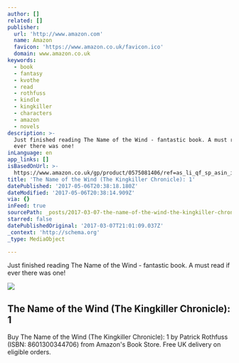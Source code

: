 ```yaml
---
author: []
related: []
publisher:
  url: 'http://www.amazon.com'
  name: Amazon
  favicon: 'https://www.amazon.co.uk/favicon.ico'
  domain: www.amazon.co.uk
keywords:
  - book
  - fantasy
  - kvothe
  - read
  - rothfuss
  - kindle
  - kingkiller
  - characters
  - amazon
  - novels
description: >-
  Just finished reading The Name of the Wind - fantastic book. A must read if
  ever there was one!
inLanguage: en
app_links: []
isBasedOnUrl: >-
  https://www.amazon.co.uk/gp/product/0575081406/ref=as_li_qf_sp_asin_il_tl?ie=UTF8&camp=1634&creative=6738&creativeASIN=0575081406&linkCode=as2&tag=wave2
title: 'The Name of the Wind (The Kingkiller Chronicle): 1'
datePublished: '2017-05-06T20:38:18.180Z'
dateModified: '2017-05-06T20:38:14.909Z'
via: {}
inFeed: true
sourcePath: _posts/2017-03-07-the-name-of-the-wind-the-kingkiller-chronicle-1.md
starred: false
datePublishedOriginal: '2017-03-07T21:01:09.037Z'
_context: 'http://schema.org'
_type: MediaObject

---
```

Just finished reading The Name of the Wind - fantastic book. A must read if ever there was one!

<article style=""><img src="https://s3-us-west-2.amazonaws.com/the-grid-img/p/9ae25703d73d472b7dfbeaeb778f5b37a5ceed14.jpg" /><h1>The Name of the Wind (The Kingkiller Chronicle): 1</h1><p>Buy The Name of the Wind (The Kingkiller Chronicle): 1 by Patrick Rothfuss (ISBN: 8601300344706) from Amazon's Book Store. Free UK delivery on eligible orders.</p></article>